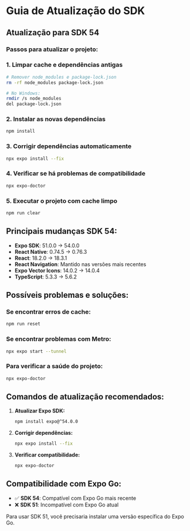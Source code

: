 # Guia de Atualização do SDK

## Atualização para SDK 54

### Passos para atualizar o projeto:

### 1. Limpar cache e dependências antigas
```bash
# Remover node_modules e package-lock.json
rm -rf node_modules package-lock.json

# No Windows:
rmdir /s node_modules
del package-lock.json
```

### 2. Instalar as novas dependências
```bash
npm install
```

### 3. Corrigir dependências automaticamente
```bash
npx expo install --fix
```

### 4. Verificar se há problemas de compatibilidade
```bash
npx expo-doctor
```

### 5. Executar o projeto com cache limpo
```bash
npm run clear
```

## Principais mudanças SDK 54:

- **Expo SDK**: 51.0.0 → 54.0.0
- **React Native**: 0.74.5 → 0.76.3
- **React**: 18.2.0 → 18.3.1
- **React Navigation**: Mantido nas versões mais recentes
- **Expo Vector Icons**: 14.0.2 → 14.0.4
- **TypeScript**: 5.3.3 → 5.6.2

## Possíveis problemas e soluções:

### Se encontrar erros de cache:
```bash
npm run reset
```

### Se encontrar problemas com Metro:
```bash
npx expo start --tunnel
```

### Para verificar a saúde do projeto:
```bash
npx expo-doctor
```

## Comandos de atualização recomendados:

1. **Atualizar Expo SDK:**
   ```bash
   npm install expo@^54.0.0
   ```

2. **Corrigir dependências:**
   ```bash
   npx expo install --fix
   ```

3. **Verificar compatibilidade:**
   ```bash
   npx expo-doctor
   ```

## Compatibilidade com Expo Go:

- ✅ **SDK 54**: Compatível com Expo Go mais recente
- ❌ **SDK 51**: Incompatível com Expo Go atual

Para usar SDK 51, você precisaria instalar uma versão específica do Expo Go.